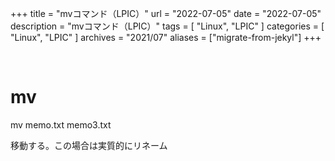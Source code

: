 +++
title =  "mvコマンド（LPIC）"
url = "2022-07-05"
date = "2022-07-05"
description = "mvコマンド（LPIC）"
tags = [
  "Linux",
  "LPIC"
]
categories = [
  "Linux",
  "LPIC"
]
archives = "2021/07"
aliases = ["migrate-from-jekyl"]
+++

<br>

# mv

mv memo.txt memo3.txt

移動する。この場合は実質的にリネーム

